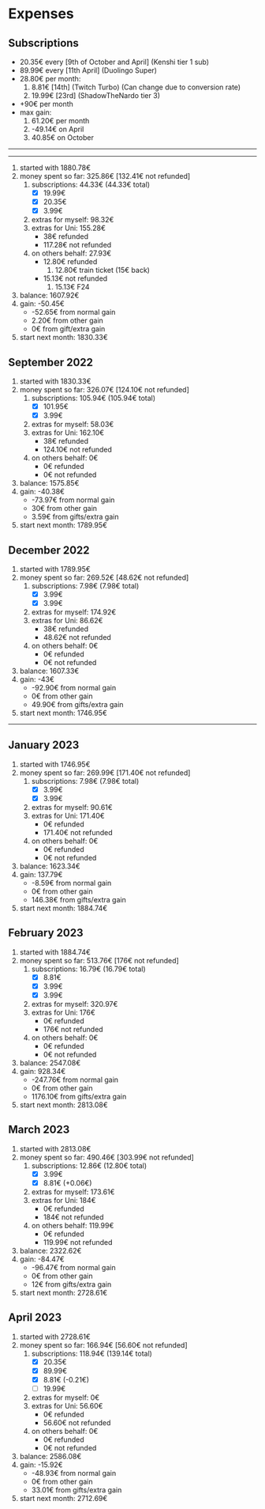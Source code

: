 
# Expenses

## Subscriptions

- 20.35€ every [9th of October and April] (Kenshi tier 1 sub)
- 89.99€ every [11th April] (Duolingo Super)
- 28.80€ per month:
    1. 8.81€ [14th] (Twitch Turbo) (Can change due to conversion rate)
    2. 19.99€ [23rd] (ShadowTheNardo tier 3)
- +90€ per month
- max gain:
    1. 61.20€ per month
    2. -49.14€ on April
    3. 40.85€ on October

---
---

1. started with 1880.78€
2. money spent so far: 325.86€ [132.41€ not refunded]
    1. subscriptions: 44.33€ (44.33€ total)
        - [x] 19.99€
        - [x] 20.35€
        - [x] 3.99€
    2. extras for myself: 98.32€
    3. extras for Uni: 155.28€
        - 38€ refunded
        - 117.28€ not refunded
    4. on others behalf: 27.93€
        - 12.80€ refunded
            1. 12.80€ train ticket (15€ back)
        - 15.13€ not refunded
            1. 15.13€ F24
3. balance: 1607.92€
4. gain: -50.45€
    - -52.65€ from normal gain
    - 2.20€ from other gain
    - 0€ from gift/extra gain
5. start next month: 1830.33€

## September 2022

1. started with 1830.33€
2. money spent so far: 326.07€ [124.10€ not refunded]
    1. subscriptions: 105.94€ (105.94€ total)
        - [x] 101.95€
        - [x] 3.99€
    2. extras for myself: 58.03€
    3. extras for Uni: 162.10€
        - 38€ refunded
        - 124.10€ not refunded
    4. on others behalf: 0€
        - 0€ refunded
        - 0€ not refunded
3. balance: 1575.85€
4. gain: -40.38€
    - -73.97€ from normal gain
    - 30€ from other gain
    - 3.59€ from gifts/extra gain
5. start next month: 1789.95€

## December 2022

1. started with 1789.95€
2. money spent so far: 269.52€ [48.62€ not refunded]
    1. subscriptions: 7.98€ (7.98€ total)
        - [x] 3.99€
        - [x] 3.99€
    2. extras for myself: 174.92€
    3. extras for Uni: 86.62€
        - 38€ refunded
        - 48.62€ not refunded
    4. on others behalf: 0€
        - 0€ refunded
        - 0€ not refunded
3. balance: 1607.33€
4. gain: -43€
    - -92.90€ from normal gain
    - 0€ from other gain
    - 49.90€ from gifts/extra gain
5. start next month: 1746.95€

---

## January 2023

1. started with 1746.95€
2. money spent so far: 269.99€ [171.40€ not refunded]
    1. subscriptions: 7.98€ (7.98€ total)
        - [x] 3.99€
        - [x] 3.99€
    2. extras for myself: 90.61€
    3. extras for Uni: 171.40€
        - 0€ refunded
        - 171.40€ not refunded
    4. on others behalf: 0€
        - 0€ refunded
        - 0€ not refunded
3. balance: 1623.34€
4. gain: 137.79€
    - -8.59€ from normal gain
    - 0€ from other gain
    - 146.38€ from gifts/extra gain
5. start next month: 1884.74€

## February 2023

1. started with 1884.74€
2. money spent so far: 513.76€ [176€ not refunded]
    1. subscriptions: 16.79€ (16.79€ total)
        - [x] 8.81€
        - [x] 3.99€
        - [x] 3.99€
    2. extras for myself: 320.97€
    3. extras for Uni: 176€
        - 0€ refunded
        - 176€ not refunded
    4. on others behalf: 0€
        - 0€ refunded
        - 0€ not refunded
3. balance: 2547.08€
4. gain: 928.34€
    - -247.76€ from normal gain
    - 0€ from other gain
    - 1176.10€ from gifts/extra gain
5. start next month: 2813.08€

## March 2023

1. started with 2813.08€
2. money spent so far: 490.46€ [303.99€ not refunded]
    1. subscriptions: 12.86€ (12.80€ total)
        - [x] 3.99€
        - [x] 8.81€ (+0.06€)
    2. extras for myself: 173.61€
    3. extras for Uni: 184€
       - 0€ refunded
       - 184€ not refunded
    4. on others behalf: 119.99€
        - 0€ refunded
        - 119.99€ not refunded
3. balance: 2322.62€
4. gain: -84.47€
    - -96.47€ from normal gain
    - 0€ from other gain
    - 12€ from gifts/extra gain
5. start next month: 2728.61€

## April 2023

1. started with 2728.61€
2. money spent so far: 166.94€ [56.60€ not refunded]
    1. subscriptions: 118.94€ (139.14€ total)
        - [x] 20.35€
        - [x] 89.99€
        - [x] 8.81€ (-0.21€)
        - [ ] 19.99€
    2. extras for myself: 0€
    3. extras for Uni: 56.60€
       - 0€ refunded
       - 56.60€ not refunded
    4. on others behalf: 0€
        - 0€ refunded
        - 0€ not refunded
3. balance: 2586.08€
4. gain: -15.92€
    - -48.93€ from normal gain
    - 0€ from other gain
    - 33.01€ from gifts/extra gain
5. start next month: 2712.69€
